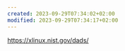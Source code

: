 ```yaml
---
created: 2023-09-29T07:34:02+02:00
modified: 2023-09-29T07:34:17+02:00
---
```


https://xlinux.nist.gov/dads/
